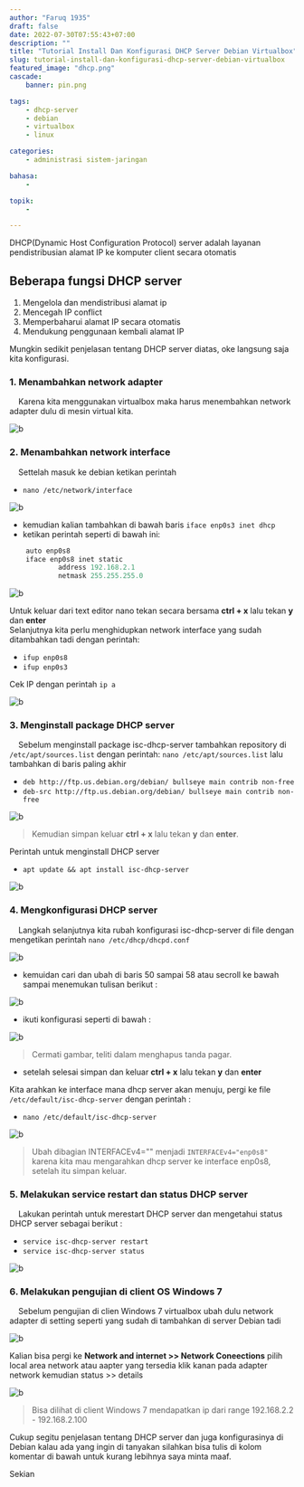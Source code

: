 ```yaml
---
author: "Faruq 1935"
draft: false
date: 2022-07-30T07:55:43+07:00
description: ""
title: "Tutorial Install Dan Konfigurasi DHCP Server Debian Virtualbox"
slug: tutorial-install-dan-konfigurasi-dhcp-server-debian-virtualbox
featured_image: "dhcp.png"
cascade:
    banner: pin.png

tags:
    - dhcp-server
    - debian
    - virtualbox
    - linux

categories:
    - administrasi sistem-jaringan

bahasa:
    -

topik:
    -

---
```


DHCP(Dynamic Host Configuration Protocol) server adalah layanan pendistribusian alamat IP ke komputer client secara otomatis
## **Beberapa fungsi DHCP server**
1. Mengelola dan mendistribusi alamat ip
2. Mencegah IP conflict
3. Memperbaharui alamat IP secara otomatis
4. Mendukung penggunaan kembali alamat IP
   
Mungkin sedikit penjelasan tentang DHCP server diatas, oke langsung saja kita konfigurasi.

### **1. Menambahkan network adapter**
&nbsp;&nbsp;&nbsp;&nbsp;Karena kita menggunakan virtualbox maka harus menembahkan network adapter dulu di mesin virtual kita.

![b](/assets/img/dhcp-server/network-interface.png "network-interface")
&nbsp;&nbsp;&nbsp;&nbsp;

### **2. Menambahkan network interface**
&nbsp;&nbsp;&nbsp;&nbsp;Settelah masuk ke debian ketikan perintah            
* `nano /etc/network/interface` 

![b](/assets/img/dhcp-server/awal-net-inter.png "awal-net-inter")
* kemudian kalian tambahkan di bawah baris `iface enp0s3 inet dhcp`
* ketikan perintah seperti di bawah ini: 
```python
    auto enp0s8
    iface enp0s8 inet static
            address 192.168.2.1
            netmask 255.255.255.0
```
![b](/assets/img/dhcp-server/hasil-network-interface.png "hasil-network-interfacetting")

Untuk keluar dari text editor nano tekan secara bersama **ctrl + x** lalu tekan **y** dan **enter**               
Selanjutnya kita perlu menghidupkan network interface yang sudah ditambahkan tadi dengan perintah:
* `ifup enp0s8`
* `ifup enp0s3`

Cek IP dengan perintah `ip a` 

![b](/assets/img/dhcp-server/ip-a.png "ip-a")
&nbsp;&nbsp;&nbsp;&nbsp;

### **3. Menginstall package DHCP server**
&nbsp;&nbsp;&nbsp;&nbsp;Sebelum menginstall package isc-dhcp-server tambahkan repository di `/etc/apt/sources.list`
dengan perintah: `nano /etc/apt/sources.list` lalu tambahkan di baris paling akhir
* `deb http://ftp.us.debian.org/debian/ bullseye main contrib non-free`
* `deb-src http://ftp.us.debian.org/debian/ bullseye main contrib non-free`

![b](/assets/img/dhcp-server/source-list.png "source-list")
&nbsp;&nbsp;&nbsp;&nbsp; 

> Kemudian simpan keluar **ctrl + x** lalu tekan **y** dan **enter**.

Perintah untuk menginstall DHCP server
* `apt update && apt install isc-dhcp-server`

![b](/assets/img/dhcp-server/isc-dhcp-server-i.png "isc-dhcp-server-i")
&nbsp;&nbsp;&nbsp;&nbsp; 

### **4. Mengkonfigurasi DHCP server**
&nbsp;&nbsp;&nbsp;&nbsp;Langkah selanjutnya kita rubah konfigurasi isc-dhcp-server di file dengan mengetikan perintah
`nano /etc/dhcp/dhcpd.conf`

![b](/assets/img/dhcp-server/dhcp-conf.png "dhcp-conf")
&nbsp;&nbsp;&nbsp;&nbsp;

- kemuidan cari dan ubah di baris 50 sampai 58 atau secroll ke bawah sampai menemukan tulisan berikut :
  
![b](/assets/img/dhcp-server/dhcp-conf1.png "dhcp-conf1")
&nbsp;&nbsp;&nbsp;&nbsp;

- ikuti konfigurasi seperti di bawah :

![b](/assets/img/dhcp-server/dhcp-conf2.png "dhcp-conf2")
&nbsp;&nbsp;&nbsp;&nbsp;

> Cermati gambar, teliti dalam menghapus tanda pagar.

* setelah selesai simpan dan keluar **ctrl + x** lalu tekan **y** dan **enter**

Kita arahkan ke interface mana dhcp server akan menuju, pergi ke file `/etc/default/isc-dhcp-server` dengan perintah :
* `nano /etc/default/isc-dhcp-server`

![b](/assets/img/dhcp-server/dhcp-conf3.png "dhcp-conf3")
&nbsp;&nbsp;&nbsp;&nbsp;

> Ubah dibagian INTERFACEv4="" menjadi `INTERFACEv4="enp0s8"` karena kita mau mengarahkan dhcp server ke interface enp0s8, setelah itu simpan keluar.

### **5. Melakukan service restart dan status DHCP server**
&nbsp;&nbsp;&nbsp;&nbsp;Lakukan perintah untuk merestart DHCP server dan mengetahui status DHCP server sebagai berikut :
* `service isc-dhcp-server restart`
* `service isc-dhcp-server status`

![b](/assets/img/dhcp-server/dhcp-conf4.png "dhcp-conf4")
&nbsp;&nbsp;&nbsp;&nbsp;

### **6. Melakukan pengujian di client OS Windows 7**

&nbsp;&nbsp;&nbsp;&nbsp;Sebelum pengujian di clien Windows 7 virtualbox ubah dulu network adapter di setting seperti yang sudah di tambahkan di server Debian tadi

![b](/assets/img/dhcp-server/pengujian.png "pengujian")
&nbsp;&nbsp;&nbsp;&nbsp;

Kalian bisa pergi ke **Network and internet >> Network Coneections** pilih local area network atau aapter yang tersedia klik kanan pada adapter network kemudian status >> details

![b](/assets/img/dhcp-server/pengujian2.png "pengujian2")
&nbsp;&nbsp;&nbsp;&nbsp;

> Bisa dilihat di client Windows 7 mendapatkan ip dari range 192.168.2.2 - 192.168.2.100

Cukup segitu penjelasan tentang DHCP server dan juga konfigurasinya di Debian kalau ada yang ingin di tanyakan silahkan bisa tulis di kolom komentar di bawah untuk kurang lebihnya saya minta maaf.

Sekian